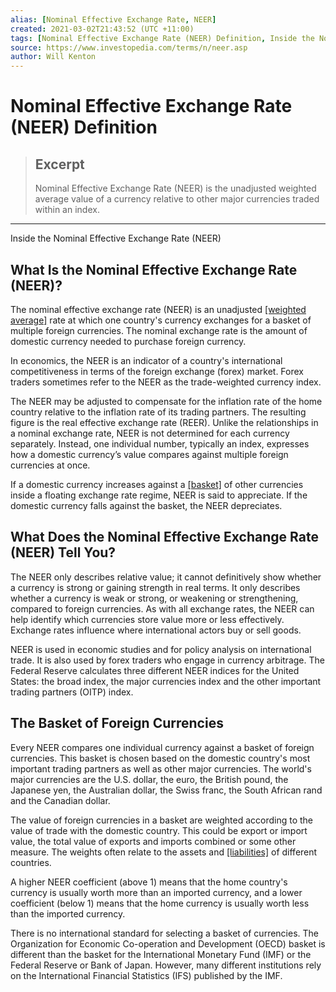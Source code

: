 ```yaml
---
alias: [Nominal Effective Exchange Rate, NEER]
created: 2021-03-02T21:43:52 (UTC +11:00)
tags: [Nominal Effective Exchange Rate (NEER) Definition, Inside the Nominal Effective Exchange Rate (NEER)]
source: https://www.investopedia.com/terms/n/neer.asp
author: Will Kenton
---
```


# Nominal Effective Exchange Rate (NEER) Definition

> ## Excerpt
> Nominal Effective Exchange Rate (NEER) is the unadjusted weighted average value of a currency relative to other major currencies traded within an index.

---

Inside the Nominal Effective Exchange Rate (NEER)
## What Is the Nominal Effective Exchange Rate (NEER)?

The nominal effective exchange rate (NEER) is an unadjusted [[weighted average]](https://www.investopedia.com/terms/w/weightedaverage.asp) rate at which one country's currency exchanges for a basket of multiple foreign currencies. The nominal exchange rate is the amount of domestic currency needed to purchase foreign currency.

In economics, the NEER is an indicator of a country's international competitiveness in terms of the foreign exchange (forex) market. Forex traders sometimes refer to the NEER as the trade-weighted currency index.

The NEER may be adjusted to compensate for the inflation rate of the home country relative to the inflation rate of its trading partners. The resulting figure is the real effective exchange rate (REER). Unlike the relationships in a nominal exchange rate, NEER is not determined for each currency separately. Instead, one individual number, typically an index, expresses how a domestic currency’s value compares against multiple foreign currencies at once.

If a domestic currency increases against a [[basket]](https://www.investopedia.com/terms/b/basket.asp) of other currencies inside a floating exchange rate regime, NEER is said to appreciate. If the domestic currency falls against the basket, the NEER depreciates.

## What Does the Nominal Effective Exchange Rate (NEER) Tell You?

The NEER only describes relative value; it cannot definitively show whether a currency is strong or gaining strength in real terms. It only describes whether a currency is weak or strong, or weakening or strengthening, compared to foreign currencies. As with all exchange rates, the NEER can help identify which currencies store value more or less effectively. Exchange rates influence where international actors buy or sell goods.

NEER is used in economic studies and for policy analysis on international trade. It is also used by forex traders who engage in currency arbitrage. The Federal Reserve calculates three different NEER indices for the United States: the broad index, the major currencies index and the other important trading partners (OITP) index.

## The Basket of Foreign Currencies

Every NEER compares one individual currency against a basket of foreign currencies. This basket is chosen based on the domestic country's most important trading partners as well as other major currencies. The world's major currencies are the U.S. dollar, the euro, the British pound, the Japanese yen, the Australian dollar, the Swiss franc, the South African rand and the Canadian dollar.

The value of foreign currencies in a basket are weighted according to the value of trade with the domestic country. This could be export or import value, the total value of exports and imports combined or some other measure. The weights often relate to the assets and [[liabilities]](https://www.investopedia.com/terms/l/liability.asp) of different countries.

A higher NEER coefficient (above 1) means that the home country's currency is usually worth more than an imported currency, and a lower coefficient (below 1) means that the home currency is usually worth less than the imported currency.

There is no international standard for selecting a basket of currencies. The Organization for Economic Co-operation and Development (OECD) basket is different than the basket for the International Monetary Fund (IMF) or the Federal Reserve or Bank of Japan. However, many different institutions rely on the International Financial Statistics (IFS) published by the IMF.
